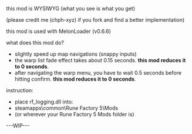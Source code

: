 this mod is WYSIWYG (what you see is what you get)

(please credit me (chph-xyz) if you fork and find a better implementation)

this mod is used with MelonLoader (v0.6.6)

what does this mod do?
- slightly speed up map navigations (snappy inputs)
- the warp list fade effect takes about 0.15 seconds. **this mod reduces it to 0 seconds**.
- after navigating the warp menu, you have to wait 0.5 seconds before hitting confirm. **this mod reduces it to 0 seconds**.

instruction:
- place rf_logging.dll into:
- steamapps\common\Rune Factory 5\Mods
- (or wherever your Rune Factory 5 Mods folder is)

---WIP---
